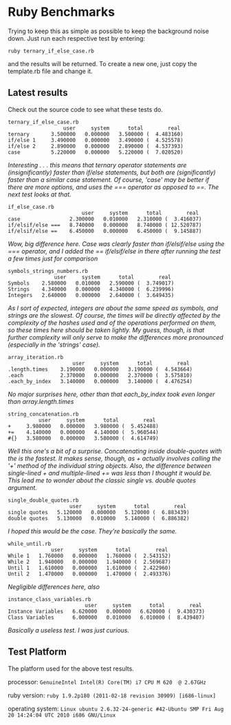Ruby Benchmarks
===============

Trying to keep this as simple as possible to keep the background noise down.  Just run each respective test by entering:

`ruby ternary_if_else_case.rb`

and the results will be returned.  To create a new one, just copy the template.rb file and change it.

Latest results
--------------
Check out the source code to see what these tests do.

    ternary_if_else_case.rb
                      user     system      total        real
    ternary       3.500000   0.000000   3.500000 (  4.483160)
    if/else 1     3.490000   0.000000   3.490000 (  4.525578)
    if/else 2     2.890000   0.000000   2.890000 (  4.537393)
    case          5.220000   0.000000   5.220000 (  7.020520)

*Interesting . . . this means that ternary operator statements are (insignificantly) faster than if/else statements, but both are (significantly) faster than a similar case statement.  Of course, 'case' may be better if there are more options, and uses the === operator as opposed to ==.  The next test looks at that.*

    if_else_case.rb
                            user     system      total        real
    case                2.300000   0.010000   2.310000 (  3.416037)
    if/elsif/else ===   8.740000   0.000000   8.740000 ( 12.520787)
    if/elsif/else ==    6.450000   0.000000   6.450000 (  9.145887)

*Wow, big difference here.  Case was clearly faster than if/elsif/else using the === operator, and I added the == if/elsif/else in there after running the test a few times just for comparison*

    symbols_strings_numbers.rb
                   user     system      total        real
    Symbols    2.580000   0.010000   2.590000 (  3.749017)
    Strings    4.340000   0.000000   4.340000 (  6.239996)
    Integers   2.640000   0.000000   2.640000 (  3.649435)

*As I sort of expected, integers are about the same speed as symbols, and strings are the slowest.  Of course, the times will be directly affected by the complexity of the hashes used and of the operations performed on them, so these times here should be taken lightly.  My guess, though, is that further complexity will only serve to make the differences more pronounced (especially in the 'strings' case).*

    array_iteration.rb
                         user     system      total        real
    .length.times    3.190000   0.000000   3.190000 (  4.543664)
    .each            2.370000   0.000000   2.370000 (  3.575810)
    .each_by_index   3.140000   0.000000   3.140000 (  4.476254)

*No major surprises here, other than that each_by_index took even longer than array.length.times*

    string_concatenation.rb
              user     system      total        real
    +     3.980000   0.000000   3.980000 (  5.452488)
    +=    4.140000   0.000000   4.140000 (  5.960544)
    #{}   3.580000   0.000000   3.580000 (  4.614749)

*Well this one's a bit of a surprise.  Concatenating inside double-quotes with the is the fastest.  It makes sense, though, as + actually involves calling the '+' method of the individual string objects.  Also, the difference between single-lined + and multiple-lined += was less than I thought it would be.  This lead me to wonder about the classic single vs. double quotes argument.*

    single_double_quotes.rb
                        user     system      total        real
    single quotes   5.120000   0.000000   5.120000 (  6.883439)
    double quotes   5.130000   0.010000   5.140000 (  6.886382)

*I hoped this would be the case.  They're basically the same.*

    while_until.rb
                  user     system      total        real
    While 1   1.760000   0.000000   1.760000 (  2.543152)
    While 2   1.940000   0.000000   1.940000 (  2.569687)
    Until 1   1.610000   0.000000   1.610000 (  2.422960)
    Until 2   1.470000   0.000000   1.470000 (  2.493376)

*Negligible differences here, also*

    instance_class_variables.rb
                             user     system      total        real
    Instance Variables   6.620000   0.000000   6.620000 (  9.430373)
    Class Variables      6.000000   0.010000   6.010000 (  8.439407)

*Basically a useless test.  I was just curious.*

Test Platform
-------------
The platform used for the above test results.

processor: `GenuineIntel Intel(R) Core(TM) i7 CPU M 620  @ 2.67GHz`

ruby version: `ruby 1.9.2p180 (2011-02-18 revision 30909) [i686-linux]`

operating system: `Linux ubuntu 2.6.32-24-generic #42-Ubuntu SMP Fri Aug 20 14:24:04 UTC 2010 i686 GNU/Linux`